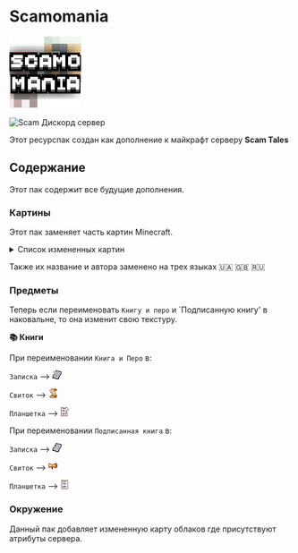 # Scamomania
![Логотип Ресурспака.](Scamomania/pack.png) 

![Scam Дискорд сервер](https://img.shields.io/discord/1037240667484733471?logo=discord)

Этот ресурспак создан как дополнение к майкрафт серверу **Scam Tales** 


## Содержание
Этот пак содержит все будущие дополнения.

### Картины
Этот пак заменяет часть картин Minecraft.
<details>

<summary>Список измененных картин</summary>

`burning_skull` 

`creebet`

`fighters`

`pigscene`

`skeleton`

`void`

`wanderer`

`wither`

</details>

Также их название и автора заменено на трех языках 🇺🇦 🇬🇧 🇷🇺

### Предметы
Теперь если переименовать `Книгу и перо` и `Подписанную книгу' в наковальне, то она изменит свою текстуру.

**📚 Книги**

При переименовании `Книга и Перо` в:

`Записка` --> ![текстура записки.](Scamomania/assets/minecraft/citresewn/cit/renamingbooks/writable_note.png) 

`Свиток` --> ![текстура свитка.](Scamomania/assets/minecraft/citresewn/cit/renamingbooks/writable_svitok.png)

`Планшетка` --> ![текстура планшетки.](Scamomania/assets/minecraft/citresewn/cit/renamingbooks/writable_clipboard.png)

При переименовании `Подписанная книга` в:

`Записка` --> ![текстура записки.](Scamomania/assets/minecraft/citresewn/cit/renamingbooks/written_note.png) 

`Свиток` --> ![текстура свитка.](Scamomania/assets/minecraft/citresewn/cit/renamingbooks/written_svitok.png)

`Планшетка` --> ![текстура планшетки.](Scamomania/assets/minecraft/citresewn/cit/renamingbooks/written_clipboard.png)

### Окружение
Данный пак добавляет измененную карту облаков где присутствуют атрибуты сервера.

